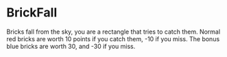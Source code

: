 # BrickFall

Bricks fall from the sky, you are a rectangle that tries to catch them. Normal red bricks are worth 10 points if you catch them, -10 if you miss. 
The bonus blue bricks are worth 30, and -30 if you miss.
